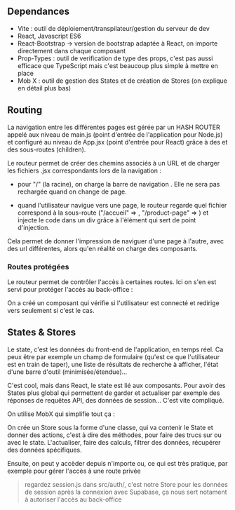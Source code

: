 ## Dependances

- Vite : outil de déploiement/transpilateur/gestion du serveur de dev
- React, Javascript ES6
- React-Bootstrap -> version de bootstrap adaptée à React, on importe directement dans chaque composant
- Prop-Types : outil de verification de type des props, c'est pas aussi efficace que TypeScript mais c'est beaucoup plus simple à mettre en place
- Mob X : outil de gestion des States et de création de Stores (on explique en détail plus bas)

## Routing

La navigation entre les différentes pages est gérée par un HASH ROUTER appelé aux niveau de main.js (point d'entrée de l'application pour Node.js) et configuré au niveau de App.jsx (point d'entrée pour React) grâce à des <Routes> et des sous-routes (children).

Le routeur permet de créer des chemins associés à un URL et de charger les fichiers .jsx correspondants lors de la navigation :

- pour "/" (la racine), on charge la barre de navigation <NavBar>. Elle ne sera pas rechargée quand on change de page.

-  quand l'utilisateur navigue vers une page, le routeur regarde quel fichier correspond à la sous-route ("/accueil" => <CardList />, "/product-page" => <ProductPage/>) et injecte le code dans un div grâce à l'élément <Outlet/> qui sert de point d'injection.

Cela permet de donner l'impression de naviguer d'une page à l'autre, avec des url différentes, alors qu'en réalité on charge des composants.

### Routes protégées

Le routeur permet de contrôler l'accès à certaines routes. Ici on s'en est servi pour protéger l'accès au back-office :

On a créé un composant <ProtectedRoute /> qui vérifie si l'utilisateur est connecté et redirige vers <BackOffice /> seulement si c'est le cas.

## States & Stores

Le state, c'est les données du front-end de l'application, en temps réel. Ca peux être par exemple un champ de formulaire (qu'est ce que l'utilisateur est en train de taper), une liste de résultats de recherche à afficher, l'état d'une barre d'outil (minimisée/étendue)...

C'est cool, mais dans React, le state est lié aux composants. Pour avoir des States plus global qui permettent de garder et actualiser par exemple des réponses de requêtes API, des données de session... C'est vite compliqué.

On utilise MobX qui simplifie tout ça :

On crée un Store sous la forme d'une classe, qui va contenir le State et donner des actions, c'est à dire des méthodes, pour faire des trucs sur ou avec le state. L'actualiser, faire des calculs, filtrer des données, récupérer des données spécifiques.

Ensuite, on peut y accèder depuis n'importe ou, ce qui est très pratique, par exemple pour gérer l'accès à une route privée

> regardez session.js dans src/auth/, c'est notre Store pour les données de session après la connexion avec Supabase, ça nous sert notament à autoriser l'accès au back-office